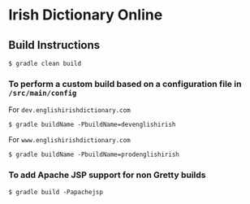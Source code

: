 # Irish Dictionary Online

## Build Instructions
```
$ gradle clean build
```
### To perform a custom build based on a configuration file in `/src/main/config`
For `dev.englishirishdictionary.com`
```
$ gradle buildName -PbuildName=devenglishirish
```
For `www.englishirishdictionary.com`
```
$ gradle buildName -PbuildName=prodenglishirish
```
### To add Apache JSP support for non Gretty builds
```
$ gradle build -Papachejsp
```

